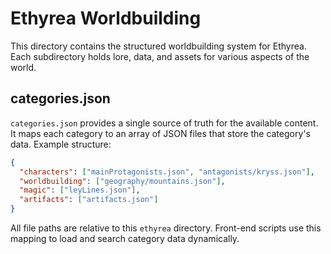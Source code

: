 # Ethyrea Worldbuilding

This directory contains the structured worldbuilding system for Ethyrea.
Each subdirectory holds lore, data, and assets for various aspects of the world.

## categories.json

`categories.json` provides a single source of truth for the available content. It maps each category to an array of JSON files that store the category's data. Example structure:

```json
{
  "characters": ["mainProtagonists.json", "antagonists/kryss.json"],
  "worldbuilding": ["geography/mountains.json"],
  "magic": ["leyLines.json"],
  "artifacts": ["artifacts.json"]
}
```

All file paths are relative to this `ethyrea` directory. Front-end scripts use this mapping to load and search category data dynamically.
